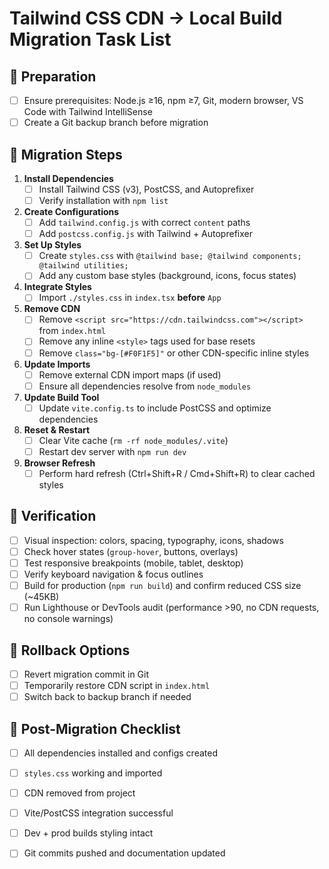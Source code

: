 # Tailwind CSS CDN → Local Build Migration Task List

## 🔹 Preparation
- [ ] Ensure prerequisites: Node.js ≥16, npm ≥7, Git, modern browser, VS Code with Tailwind IntelliSense
- [ ] Create a Git backup branch before migration

## 🔹 Migration Steps
1. **Install Dependencies**
   - [ ] Install Tailwind CSS (v3), PostCSS, and Autoprefixer
   - [ ] Verify installation with `npm list`

2. **Create Configurations**
   - [ ] Add `tailwind.config.js` with correct `content` paths
   - [ ] Add `postcss.config.js` with Tailwind + Autoprefixer

3. **Set Up Styles**
   - [ ] Create `styles.css` with `@tailwind base; @tailwind components; @tailwind utilities;`
   - [ ] Add any custom base styles (background, icons, focus states)

4. **Integrate Styles**
   - [ ] Import `./styles.css` in `index.tsx` **before** `App`

5. **Remove CDN**
   - [ ] Remove `<script src="https://cdn.tailwindcss.com"></script>` from `index.html`
   - [ ] Remove any inline `<style>` tags used for base resets
   - [ ] Remove `class="bg-[#F0F1F5]"` or other CDN-specific inline styles

6. **Update Imports**
   - [ ] Remove external CDN import maps (if used)
   - [ ] Ensure all dependencies resolve from `node_modules`

7. **Update Build Tool**
   - [ ] Update `vite.config.ts` to include PostCSS and optimize dependencies

8. **Reset & Restart**
   - [ ] Clear Vite cache (`rm -rf node_modules/.vite`)
   - [ ] Restart dev server with `npm run dev`

9. **Browser Refresh**
   - [ ] Perform hard refresh (Ctrl+Shift+R / Cmd+Shift+R) to clear cached styles

## 🔹 Verification
- [ ] Visual inspection: colors, spacing, typography, icons, shadows
- [ ] Check hover states (`group-hover`, buttons, overlays)
- [ ] Test responsive breakpoints (mobile, tablet, desktop)
- [ ] Verify keyboard navigation & focus outlines
- [ ] Build for production (`npm run build`) and confirm reduced CSS size (~45KB)
- [ ] Run Lighthouse or DevTools audit (performance >90, no CDN requests, no console warnings)

## 🔹 Rollback Options
- [ ] Revert migration commit in Git
- [ ] Temporarily restore CDN script in `index.html`
- [ ] Switch back to backup branch if needed

## 🔹 Post-Migration Checklist
- [ ] All dependencies installed and configs created
- [ ] `styles.css` working and imported
- [ ] CDN removed from project
- [ ] Vite/PostCSS integration successful
- [ ] Dev + prod builds styling intact
- [ ] Git commits pushed and documentation updated

